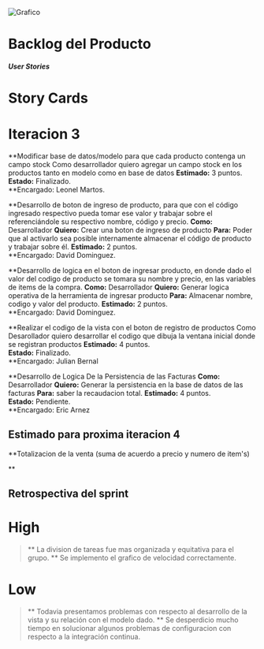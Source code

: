 ![Grafico](https://user-images.githubusercontent.com/42979506/59323274-74030b00-8cb0-11e9-8bf4-bf6d714c9ae5.png) 

# **Backlog del Producto**

#### *User Stories*

# **Story Cards**

# Iteracion 3

**Modificar base de datos/modelo para que cada producto contenga un campo stock
Como desarrollador quiero agregar un campo stock en los productos tanto en modelo como en base de datos
**Estimado:** 3 puntos.  
**Estado:** Finalizado.  
**Encargado: Leonel Martos.


**Desarrollo de boton de ingreso de producto, para que con el código ingresado respectivo pueda tomar ese valor y trabajar sobre el referenciándole su respectivo nombre, código y precio.
**Como:** Desarrollador 
**Quiero:** Crear una boton de ingreso de producto
**Para:** Poder que al activarlo sea posible internamente almacenar el código de producto y trabajar sobre él.
**Estimado:** 2 puntos.  
**Encargado: David Dominguez.


**Desarrollo de logica en el boton de ingresar producto, en donde dado el valor del codigo de producto se tomara su 
nombre y precio, en las variables de items de la compra.
**Como:** Desarrollador 
**Quiero:** Generar logica operativa de la herramienta de ingresar producto
**Para:** Almacenar nombre, codigo y valor del producto.
**Estimado:** 2 puntos.  
**Encargado: David Dominguez.

**Realizar el codigo de la vista con el boton de registro de productos
Como Desarollador quiero desarrollar el codigo que dibuja la ventana inicial donde se registran productos
**Estimado:** 4 puntos.  
**Estado:** Finalizado.   
**Encargado: Julian Bernal 

**Desarrollo de Logica De la Persistencia de las Facturas
**Como:** Desarrollador 
**Quiero:** Generar la persistencia en la base de datos de las facturas
**Para:** saber la recaudacion total. 
**Estimado:** 4 puntos.  
**Estado:** Pendiente.  
**Encargado: Eric Arnez




## Estimado para proxima iteracion 4

**Totalizacion de la venta (suma de acuerdo a precio y numero de item's)

**


## Retrospectiva del sprint

# High

> ** La division de tareas fue mas organizada y equitativa para el grupo. 
> ** Se implemento el grafico de velocidad correctamente.

# Low

> ** Todavia presentamos problemas con respecto al desarrollo de la vista y su relación con el modelo dado.
> ** Se desperdicio mucho tiempo en solucionar algunos problemas de configuracion con respecto a la integración continua.



